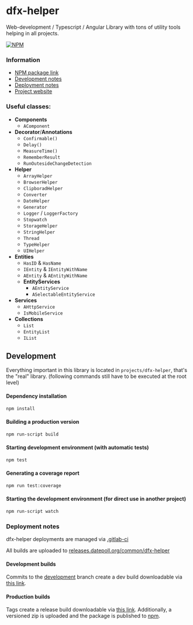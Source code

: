 # dfx-helper
Web-development / Typescript / Angular Library with tons of utility tools helping in all projects.

[![NPM](https://nodei.co/npm/dfx-helper.png)](https://npmjs.org/package/dfx-helper)

### Information
- [NPM package link](https://www.npmjs.com/package/dfx-helper)
- [Development notes](#development)
- [Deployment notes](#deployment-notes)
- [Project website](https://datepoll.org)

### Useful classes:
* **Components**
  * `AComponent`
* **Decorator**/**Annotations**
  * `Confirmable()`
  * `Delay()`
  * `MeasureTime()`
  * `RememberResult`
  * `RunOutesideChangeDetection`
* **Helper**
  * `ArrayHelper`
  * `BrowserHelper`
  * `ClipboradHelper`
  * `Converter`
  * `DateHelper`
  * `Generator`
  * `Logger` / `LoggerFactory`
  * `Stopwatch`
  * `StorageHelper`
  * `StringHelper`
  * `Thread`
  * `TypeHelper`
  * `UIHelper`
* **Entities**
  * `HasID` & `HasName`
  * `IEntity` & `IEntityWithName`
  * `AEntity` & `AEntityWithName`
  * **EntityServices**
    * `AEntityService`
    * `ASelectableEntityService`
* **Services** 
  * `AHttpService`
  * `IsMobileService`
* **Collections**
  * `List`
  * `EntityList`
  * `IList`

## Development
Everything important in this library is located in `projects/dfx-helper`, that's the "real" library. (following
commands still have to be executed at the root level)

#### Dependency installation
```bash
npm install
```

#### Building a production version
```bash
npm run-script build
```

#### Starting development environment (with automatic tests)
```bash
npm test
```

#### Generating a coverage report
```bash
npm run test:coverage
```

#### Starting the development environment (for direct use in another project)
```bash
npm run-script watch
```

### Deployment notes
dfx-helper deployments are managed
via [.gitlab-ci](https://gitlab.com/DatePoll/common/dfx-helper/-/blob/development/.gitlab-ci.yml)

All builds are uploaded
to [releases.datepoll.org/common/dfx-helper](https://releases.datepoll.org/common/dfx-helper)

#### Development builds
Commits to the [development](https://gitlab.com/DatePoll/common/dfx-helper/-/tree/development) branch create a dev
build downloadable via [this link](https://releases.datepoll.org/common/dfx-helper/dfx-helper-dev.zip).

#### Production builds
Tags create a release build downloadable
via [this link](https://releases.datepoll.org/common/dfx-helper/dfx-helper-latest.zip). Additionally, a versioned
zip is uploaded and the package is published to [npm](https://www.npmjs.com/package/dfx-helper).
